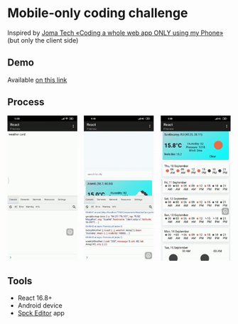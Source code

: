 # Mobile-only coding challenge
Inspired by [Joma Tech «Coding a whole web app ONLY using my Phone»](https://www.youtube.com/watch?v=0KmUoTfGa34) (but only the client side)

## Demo
Available [on this link](https://justmonk.github.io/only-mobile-coding-challenge/)

## Process
![](screenshots/preview_full.gif)

## Tools
- React 16.8+
- Android device
- [Spck Editor](https://play.google.com/store/apps/details?id=io.spck) app
